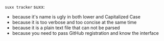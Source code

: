 `suxx tracker` suxx:

 * because it's name is ugly in both lower and Capitalized Case
 * because it is too verbose and too concise at the same time
 * because it is a plain text file that can not be parsed
 * because you need to pass GitHub registration and know the interface

